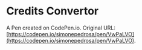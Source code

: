 # Credits Convertor

A Pen created on CodePen.io. Original URL: [https://codepen.io/simonepedrosa/pen/VwPaLVO](https://codepen.io/simonepedrosa/pen/VwPaLVO).


